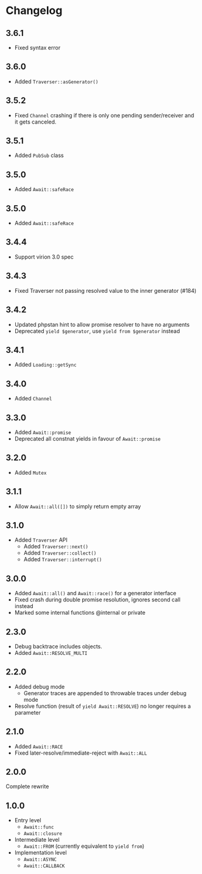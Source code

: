 Changelog
===

## 3.6.1
- Fixed syntax error

## 3.6.0
- Added `Traverser::asGenerator()`

## 3.5.2
- Fixed `Channel` crashing if there is only one pending sender/receiver and it gets canceled.

## 3.5.1
- Added `PubSub` class

## 3.5.0
- Added `Await::safeRace`

## 3.5.0
- Added `Await::safeRace`

## 3.4.4
- Support virion 3.0 spec

## 3.4.3
- Fixed Traverser not passing resolved value to the inner generator (#184)

## 3.4.2
- Updated phpstan hint to allow promise resolver to have no arguments
- Deprecated `yield $generator`, use `yield from $generator` instead

## 3.4.1
- Added `Loading::getSync`

## 3.4.0
- Added `Channel`

## 3.3.0
- Added `Await::promise`
- Deprecated all constnat yields in favour of `Await::promise`

## 3.2.0
- Added `Mutex`

## 3.1.1
- Allow `Await::all([])` to simply return empty array

## 3.1.0
- Added `Traverser` API
	- Added `Traverser::next()`
	- Added `Traverser::collect()`
	- Added `Traverser::interrupt()`

## 3.0.0
- Added `Await::all()` and `Await::race()` for a generator interface
- Fixed crash during double promise resolution, ignores second call instead
- Marked some internal functions @internal or private

## 2.3.0
- Debug backtrace includes objects.
- Added `Await::RESOLVE_MULTI`

## 2.2.0
- Added debug mode
	- Generator traces are appended to throwable traces under debug mode
- Resolve function (result of `yield Await::RESOLVE`) no longer requires a parameter

## 2.1.0
- Added `Await::RACE`
- Fixed later-resolve/immediate-reject with `Await::ALL`

## 2.0.0
Complete rewrite

## 1.0.0
- Entry level
	- `Await::func`
	- `Await::closure`
- Intermediate level
	- `Await::FROM` (currently equivalent to `yield from`)
- Implementation level
	- `Await::ASYNC`
	- `Await::CALLBACK`
